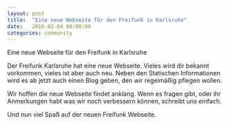 ```yaml
---
layout: post
title:  "Eine neue Webseite für den Freifunk in Karlsruhe"
date:   2016-02-04 00:00:00
categories: community
---
```


Eine neue Webseite für den Freifunk in Karlsruhe


Der Freifunk Karlsruhe hat eine neue Webseite. Vieles wird dir bekannt vorkommen, vieles ist aber auch neu. 
Neben den Statischen Informationen wird es ab jetzt auch einen Blog geben, den wir regelmäßig pflegen wollen.

Wir hoffen die neue Webseite findet anklang. Wenn es fragen gibt, oder ihr Anmerkungen habt was wir noch verbessern können, schreibt uns einfach.

Und nun viel Spaß auf der neuen Freifunk Webseite.